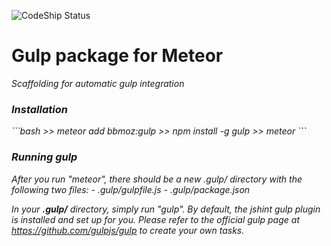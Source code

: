 ![CodeShip Status](https://codeship.com/projects/215bc240-b61d-0132-ac42-4286e2c721fd/status?branch=master)
<h1><b>Gulp package for Meteor</b></h1>
<i>Scaffolding for automatic gulp integration</li>

<h3>Installation</h3>
```bash
>> meteor add bbmoz:gulp
>> npm install -g gulp
>> meteor
```

<h3>Running gulp</h3>
After you run "meteor", there should be a new .gulp/ directory with the following two files:
- .gulp/gulpfile.js
- .gulp/package.json

In your <b>.gulp/</b> directory, simply run "gulp". By default, the jshint gulp plugin is installed and set up for you. Please refer to the official gulp page at https://github.com/gulpjs/gulp to create your own tasks.
